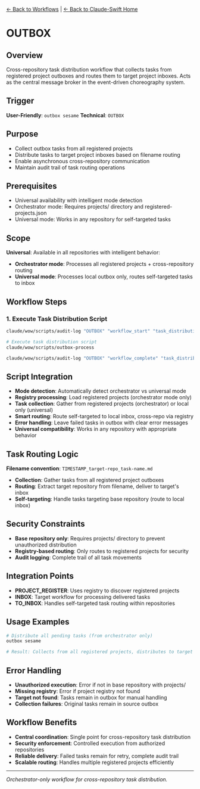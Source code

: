 [← Back to Workflows](../workflows/) | [← Back to Claude-Swift Home](../../../README.md)

# OUTBOX

## Overview
Cross-repository task distribution workflow that collects tasks from registered project outboxes and routes them to target project inboxes. Acts as the central message broker in the event-driven choreography system.

## Trigger
**User-Friendly**: `outbox sesame`
**Technical**: `OUTBOX`

## Purpose
- Collect outbox tasks from all registered projects
- Distribute tasks to target project inboxes based on filename routing
- Enable asynchronous cross-repository communication
- Maintain audit trail of task routing operations

## Prerequisites
- Universal availability with intelligent mode detection
- Orchestrator mode: Requires projects/ directory and registered-projects.json
- Universal mode: Works in any repository for self-targeted tasks

## Scope
**Universal**: Available in all repositories with intelligent behavior:
- **Orchestrator mode**: Processes all registered projects + cross-repository routing
- **Universal mode**: Processes local outbox only, routes self-targeted tasks to inbox

## Workflow Steps

### 1. Execute Task Distribution Script
```bash
claude/wow/scripts/audit-log "OUTBOX" "workflow_start" "task_distribution" "" "Starting cross-repository task distribution workflow"

# Execute task distribution script
claude/wow/scripts/outbox-process

claude/wow/scripts/audit-log "OUTBOX" "workflow_complete" "task_distribution" "" "OUTBOX workflow completed"
```

## Script Integration
- **Mode detection**: Automatically detect orchestrator vs universal mode
- **Registry processing**: Load registered projects (orchestrator mode only)
- **Task collection**: Gather from registered projects (orchestrator) or local only (universal)
- **Smart routing**: Route self-targeted to local inbox, cross-repo via registry
- **Error handling**: Leave failed tasks in outbox with clear error messages
- **Universal compatibility**: Works in any repository with appropriate behavior

## Task Routing Logic
**Filename convention**: `TIMESTAMP_target-repo_task-name.md`
- **Collection**: Gather tasks from all registered project outboxes
- **Routing**: Extract target repository from filename, deliver to target's inbox
- **Self-targeting**: Handle tasks targeting base repository (route to local inbox)

## Security Constraints
- **Base repository only**: Requires projects/ directory to prevent unauthorized distribution
- **Registry-based routing**: Only routes to registered projects for security
- **Audit logging**: Complete trail of all task movements

## Integration Points
- **PROJECT_REGISTER**: Uses registry to discover registered projects
- **INBOX**: Target workflow for processing delivered tasks
- **TO_INBOX**: Handles self-targeted task routing within repositories

## Usage Examples
```bash
# Distribute all pending tasks (from orchestrator only)
outbox sesame

# Result: Collects from all registered projects, distributes to target inboxes
```

## Error Handling
- **Unauthorized execution**: Error if not in base repository with projects/
- **Missing registry**: Error if project registry not found
- **Target not found**: Tasks remain in outbox for manual handling
- **Collection failures**: Original tasks remain in source outbox

## Workflow Benefits
- **Central coordination**: Single point for cross-repository task distribution
- **Security enforcement**: Controlled execution from authorized repositories
- **Reliable delivery**: Failed tasks remain for retry, complete audit trail
- **Scalable routing**: Handles multiple registered projects efficiently

---

*Orchestrator-only workflow for cross-repository task distribution.*
